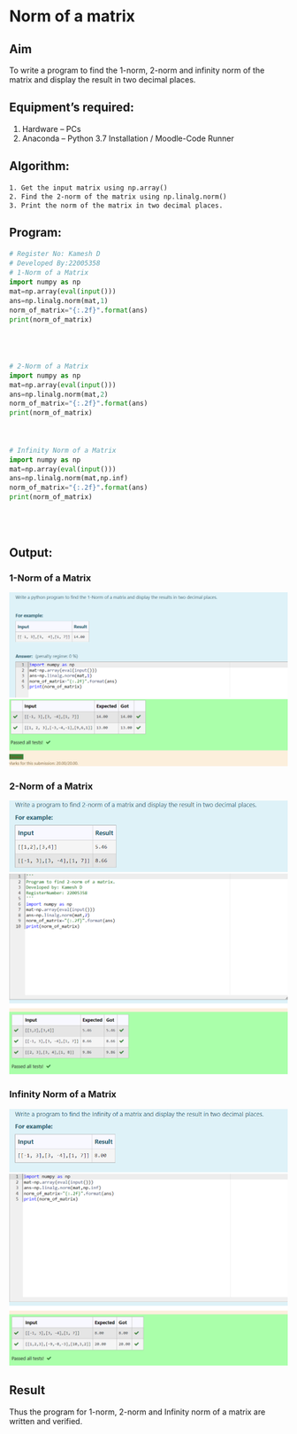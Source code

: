 # Norm of a matrix
## Aim
To write a program to find the 1-norm, 2-norm and infinity norm of the matrix and display the result in two decimal places.
## Equipment’s required:
1.	Hardware – PCs
2.	Anaconda – Python 3.7 Installation / Moodle-Code Runner
## Algorithm:
	1. Get the input matrix using np.array()   
    2. Find the 2-norm of the matrix using np.linalg.norm()
	3. Print the norm of the matrix in two decimal places.
## Program:
```Python
# Register No: Kamesh D
# Developed By:22005358
# 1-Norm of a Matrix
import numpy as np
mat=np.array(eval(input()))
ans=np.linalg.norm(mat,1)
norm_of_matrix="{:.2f}".format(ans)
print(norm_of_matrix)




# 2-Norm of a Matrix
import numpy as np
mat=np.array(eval(input()))
ans=np.linalg.norm(mat,2)
norm_of_matrix="{:.2f}".format(ans)
print(norm_of_matrix)



# Infinity Norm of a Matrix
import numpy as np
mat=np.array(eval(input()))
ans=np.linalg.norm(mat,np.inf)
norm_of_matrix="{:.2f}".format(ans)
print(norm_of_matrix)





```
## Output:
### 1-Norm of a Matrix
![](/Screenshot%202023-01-23%20235828.png)
![](/Screenshot%202023-01-23%20235857.png)

### 2-Norm of a Matrix
![](/Screenshot%202023-01-23%20235924.png)
![](/Screenshot%202023-01-23%20235948.png)

### Infinity Norm of a Matrix
![](/Screenshot%202023-01-24%20000023.png)
![](/Screenshot%202023-01-24%20000050.png)

## Result
Thus the program for 1-norm, 2-norm and Infinity norm of a matrix are written and verified.
